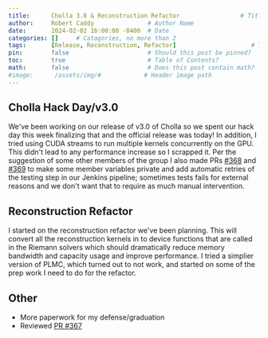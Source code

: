 ```yaml
---
title:      Cholla 3.0 & Reconstruction Refactor                 # Title
author:     Robert Caddy               # Author Name
date:       2024-02-02 16:00:00 -0400  # Date
categories: []     # Catagories, no more than 2
tags:       [Release, Reconstruction, Refactor]                     # Tags, any number
pin:        false                      # Should this post be pinned?
toc:        true                       # Table of Contents?
math:       false                      # Does this post contain math?
#image:      /assets/img/#            # Header image path
---
```


## Cholla Hack Day/v3.0

We've been working on our release of v3.0 of Cholla so we spent our hack day this week finalizing that and the official release was today! In addition, I tried using CUDA streams to run multiple kernels concurrently on the GPU. This didn't lead to any performance increase so I scrapped it. Per the suggestion of some other members of the group I also made PRs [#368](https://github.com/cholla-hydro/cholla/pull/368) and [#369](https://github.com/cholla-hydro/cholla/pull/369) to make some member variables private and add automatic retries of the testing step in our Jenkins pipeline; sometimes tests fails for external reasons and we don't want that to require as much manual intervention.

## Reconstruction Refactor

I started on the reconstruction refactor we've been planning. This will convert all the reconstruction kernels in to device functions that are called in the Riemann solvers which should dramatically reduce memory bandwidth and capacity usage and improve performance. I tried a simplier version of PLMC, which turned out to not work, and started on some of the prep work I need to do for the refactor.

## Other

- More paperwork for my defense/graduation
- Reviewed [PR #367](https://github.com/cholla-hydro/cholla/pull/367)
